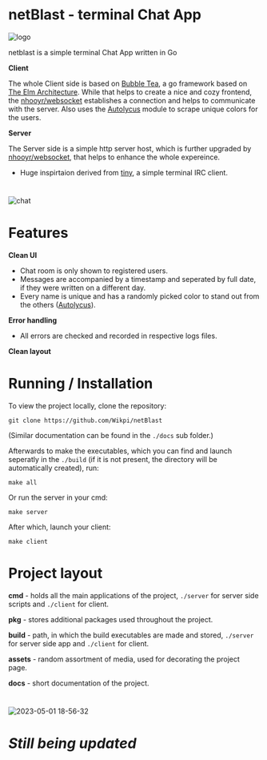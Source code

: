 # netBlast - terminal Chat App
![logo](https://user-images.githubusercontent.com/66695611/236682936-765b5685-9b16-4b08-91a9-29c0e8bc7cd3.png)

netblast is a simple terminal Chat App written in Go

**Client**

The whole Client side is based on [Bubble Tea](https://github.com/charmbracelet/bubbletea), a go framework based on [The Elm Architecture](https://guide.elm-lang.org/architecture/).
While that helps to create a nice and cozy frontend, the [nhooyr/websocket](https://github.com/nhooyr/websocket) establishes a connection and helps to communicate with the server.
Also uses the [Autolycus](https://github.com/Wikpi/Autolycus) module to scrape unique colors for the users.

**Server**

The Server side is a simple http server host, which is further upgraded by [nhooyr/websocket](https://github.com/nhooyr/websocket), that helps to enhance the whole expereince.

* Huge inspirtaion derived from [tiny](https://github.com/osa1/tiny), a simple terminal IRC client.

#
![chat](https://user-images.githubusercontent.com/66695611/236644775-e5403f6f-0983-4ef3-a36a-2613732195d5.png)

# Features
**Clean UI**
* Chat room is only shown to registered users.
* Messages are accompanied by a timestamp and seperated by full date, if they were written on a different day.
* Every name is unique and has a randomly picked color to stand out from the others ([Autolycus](https://github.com/Wikpi/Autolycus)).

**Error handling**
* All errors are checked and recorded in respective logs files.

**Clean layout**

# Running / Installation
To view the project locally, clone the repository:
```
git clone https://github.com/Wikpi/netBlast
```
(Similar documentation can be found in the `./docs` sub folder.)

Afterwards to make the executables, which you can find and launch seperatly in the `./build` (if it is not present, the directory will be automatically created), run:
```
make all
```

Or run the server in your cmd:
```
make server
```

After which, launch your client:
```
make client
```

# Project layout
**cmd** - holds all the main applications of the project, `./server` for server side scripts and `./client` for client.

**pkg** - stores additional packages used throughout the project.

**build** - path, in which the build executables are made and stored, `./server` for server side app and `./client` for client.

**assets** - random assortment of media, used for decorating the project page.

**docs** - short documentation of the project.

#

![2023-05-01 18-56-32](https://user-images.githubusercontent.com/66695611/235483409-93815da2-ae86-4116-bdf8-f9f40704745d.gif)

# ***Still being updated***


